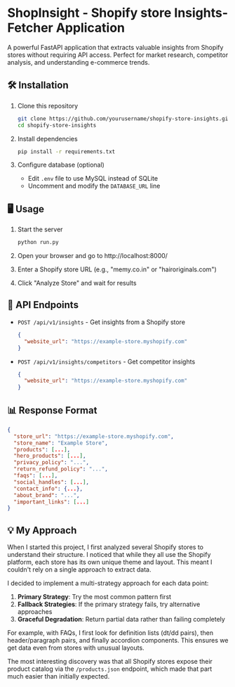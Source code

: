 # ShopInsight - Shopify store Insights-Fetcher Application


A powerful FastAPI application that extracts valuable insights from Shopify stores without requiring API access. Perfect for market research, competitor analysis, and understanding e-commerce trends.


## 🛠️ Installation

1. Clone this repository
   ```bash
   git clone https://github.com/yourusername/shopify-store-insights.git
   cd shopify-store-insights
   ```

2. Install dependencies
   ```bash
   pip install -r requirements.txt
   ```

3. Configure database (optional)
   - Edit `.env` file to use MySQL instead of SQLite
   - Uncomment and modify the `DATABASE_URL` line

## 🖥️ Usage

1. Start the server
   ```bash
   python run.py
   ```

2. Open your browser and go to http://localhost:8000/

3. Enter a Shopify store URL (e.g., "memy.co.in" or "hairoriginals.com")

4. Click "Analyze Store" and wait for results

## 🔌 API Endpoints

- `POST /api/v1/insights` - Get insights from a Shopify store
  ```json
  {
    "website_url": "https://example-store.myshopify.com"
  }
  ```

- `POST /api/v1/insights/competitors` - Get competitor insights
  ```json
  {
    "website_url": "https://example-store.myshopify.com"
  }
  ```

## 📊 Response Format

```json
{
  "store_url": "https://example-store.myshopify.com",
  "store_name": "Example Store",
  "products": [...],
  "hero_products": [...],
  "privacy_policy": "...",
  "return_refund_policy": "...",
  "faqs": [...],
  "social_handles": [...],
  "contact_info": {...},
  "about_brand": "...",
  "important_links": [...]
}
```

## 💡 My Approach

When I started this project, I first analyzed several Shopify stores to understand their structure. I noticed that while they all use the Shopify platform, each store has its own unique theme and layout. This meant I couldn't rely on a single approach to extract data.

I decided to implement a multi-strategy approach for each data point:

1. **Primary Strategy**: Try the most common pattern first
2. **Fallback Strategies**: If the primary strategy fails, try alternative approaches
3. **Graceful Degradation**: Return partial data rather than failing completely

For example, with FAQs, I first look for definition lists (dt/dd pairs), then header/paragraph pairs, and finally accordion components. This ensures we get data even from stores with unusual layouts.

The most interesting discovery was that all Shopify stores expose their product catalog via the `/products.json` endpoint, which made that part much easier than initially expected.
